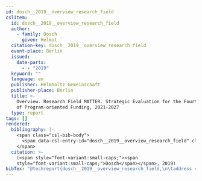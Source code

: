 ```yaml
---
id: dosch__2019__overview_research_field
cslItem:
  id: dosch__2019__overview_research_field
  author:
    - family: Dosch
      given: Helmut
  citation-key: dosch__2019__overview_research_field
  event-place: Berlin
  issued:
    date-parts:
      - - "2019"
  keyword: ""
  language: en
  publisher: Helmholtz Gemeinschaft
  publisher-place: Berlin
  title: >-
    Overview. Research Field MATTER. Strategic Evaluation for the Fourth Period
    of Program-oriented Funding, 2021-2027
  type: report
tags: []
rendered:
  bibliography: |-
    <span class="csl-bib-body">
      <span data-csl-entry-id="dosch__2019__overview_research_field" class="csl-entry"><span class='author-bib'>Dosch</span>. <span class='date-bib'>(2019)</span>. <span class='title'><i><b><span style="font-style:normal;">Overview. Research Field MATTER. Strategic Evaluation for the Fourth Period of Program-oriented Funding, 2021-2027</span></b></i></span>. Helmholtz Gemeinschaft.</span>
    </span>
  citation: >-
    (<span style="font-variant:small-caps;"><span
    style="font-variant:small-caps;">Dosch</span></span>, 2019)
bibTex: "@techreport{dosch__2019__overview_research_field,\n\taddress = {Berlin},\n\tauthor = {Dosch, Helmut},\n\tyear = {2019},\n\tinstitution = {Helmholtz Gemeinschaft},\n\ttitle = {Overview. {Research} {Field} {MATTER}. {Strategic} {Evaluation} for the {Fourth} {Period} of {Program}-oriented {Funding}, 2021-2027},\n}\n\n"
---
```

